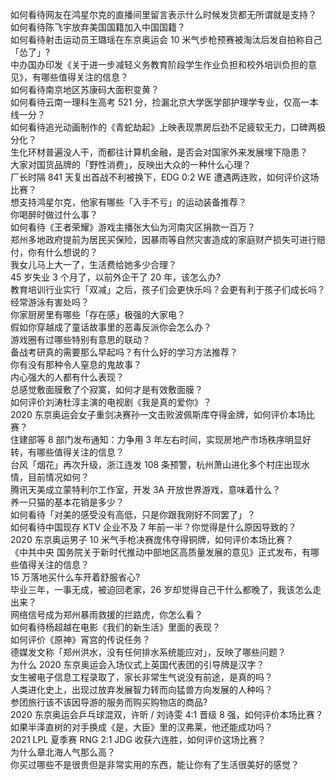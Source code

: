 如何看待网友在鸿星尔克的直播间里留言表示什么时候发货都无所谓就是支持？  
如何看待陈飞宇放弃美国国籍加入中国国籍？  
如何看待射击运动员王璐瑶在东京奥运会 10 米气步枪预赛被淘汰后发自拍称自己「怂了」?  
中办国办印发《关于进一步减轻义务教育阶段学生作业负担和校外培训负担的意见》，有哪些值得关注的信息？  
如何看待南京地区苏康码大面积变黄？  
如何看待云南一理科生高考 521 分，捡漏北京大学医学部护理学专业，仅高一本线一分？  
如何看待追光动画制作的《青蛇劫起》上映表现票房后劲不足疲软无力，口碑两极分化？  
生化环材普遍没人干，而都往计算机金融，是否会对国家外来发展埋下隐患？  
大家对国货品牌的「野性消费」，反映出大众的一种什么心理？  
厂长时隔 841 天复出首战不利被换下，EDG 0:2 WE 遭遇两连败，如何评价这场比赛？  
想支持鸿星尔克，他家有哪些「入手不亏」的运动装备推荐？  
你喝醉时做过什么事？  
如何看待《王者荣耀》游戏主播张大仙为河南灾区捐款一百万？  
郑州多地政府提前为居民买保险，因暴雨等自然灾害造成的家庭财产损失可进行赔付，你有什么想说的？  
我女儿马上大一了，生活费给她多少合理？  
45 岁失业 3 个月了，以前外企干了 20 年，该怎么办?  
教育培训行业实行「双减」之后，孩子们会更快乐吗？会更有利于孩子们成长吗？  
经常游泳有害处吗？  
你家厨房里有哪些「存在感」极强的大家电？  
假如你穿越成了童话故事里的恶毒反派你会怎么办？  
游戏圈有过哪些特别有意思的联动？  
备战考研真的需要那么早起吗？有什么好的学习方法推荐？  
你有没有那种令人窒息的鬼故事？  
内心强大的人都有什么表现？  
总感觉敷面膜敷了个寂寞，如何才是有效敷面膜？  
如何评价刘涛杜淳主演的电视剧《我是真的爱你》？  
2020 东京奥运会女子重剑决赛孙一文击败波佩斯库夺得金牌，如何评价本场比赛？  
住建部等 8 部门发布通知：力争用 3 年左右时间，实现房地产市场秩序明显好转，有哪些值得关注的信息？  
台风「烟花」再次升级，浙江连发 108 条预警，杭州萧山进化多个村庄出现水情，目前情况如何？  
腾讯天美成立蒙特利尔工作室，开发 3A 开放世界游戏，意味着什么？  
养一只猫的基本花销是多少？  
如何看待「对美的感受没有高低，只是你跟我刚好不同罢了」？  
如何看待中国现存 KTV 企业不及 7 年前一半？你觉得是什么原因导致的？  
2020 东京奥运男子 10 米气手枪决赛庞伟夺得铜牌，如何评价本场比赛？  
《中共中央 国务院关于新时代推动中部地区高质量发展的意见》正式发布，有哪些值得关注的信息？  
15 万落地买什么车开着舒服省心?  
毕业三年，一事无成，被迫回老家，26 岁却觉得自己干什么都晚了，我该怎么走出来？  
网络信号成为郑州暴雨救援的拦路虎，你怎么看？  
如何看待杨超越在电影《我们的新生活》里面的表现？  
如何评价《原神》宵宫的传说任务？  
德媒发文称「郑州洪水，没有任何排水系统能应对」，反映了哪些问题？  
为什么 2020 东京奥运会入场仪式上英国代表团的引导牌是汉字？  
女生被电子信息工程录取了，家长非常生气说没有前途，是真的吗？  
人类进化史上，出现过放弃发展智力转而向猛兽方向发展的人种吗？  
参团旅行该不该因导游的服务而购买购物店的商品?  
2020 东京奥运会乒乓球混双，许昕 / 刘诗雯 4:1 晋级 8 强，如何评价本场比赛？  
如果半泽直树的对手换成《是，大臣》里的汉弗莱，他还能成功吗？  
2021 LPL 夏季赛 RNG 2:1 JDG 收获六连胜，如何评价这场比赛？  
为什么章北海人气那么高？  
你买过哪些不是很贵但是非常实用的东西，能让你有了生活很美好的感觉？  
